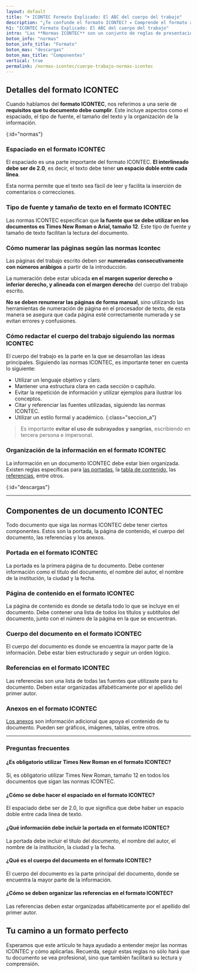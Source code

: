 ```yaml
---
layout: default
title: "➤ ICONTEC Formato Explicado: El ABC del cuerpo del trabajo"
description: "¿Te confunde el formato ICONTEC? ✦ Comprende el formato al 100% y desarrolla el cuerpo del trabajo siguiendo las normas ICONTEC."
h1: "ICONTEC Formato Explicado: El ABC del cuerpo del trabajo"
intro: "Las **Normas ICONTEC** son un conjunto de reglas de presentación para documentos escritos. Aprende a utilizar adecuadamente el **formato ICONTEC** y cómo desarrollar el **cuerpo de trabajo**."
boton_info: "normas"
boton_info_title: "Formato"
boton_mas: "descargas"
boton_mas_title: "Componentes"
vertical: true
permalink: /normas-icontec/cuerpo-trabajo-normas-icontec
---
```

## Detalles del formato ICONTEC

Cuando hablamos del **formato ICONTEC**, nos referimos a una serie de **requisitos que tu documento debe cumplir**. Este incluye aspectos como el espaciado, el tipo de fuente, el tamaño del texto y la organización de la información.
<!-- Anclaje para que la barra fijada no cubra el siguiente subtítulo -->
{:id="normas"}

### Espaciado en el formato ICONTEC

El espaciado es una parte importante del formato ICONTEC. **El interlineado debe ser de 2.0**, es decir, el texto debe tener **un espacio doble entre cada línea**.

Esta norma permite que el texto sea fácil de leer y facilita la inserción de comentarios o correcciones.

### Tipo de fuente y tamaño de texto en el formato ICONTEC

Las normas ICONTEC especifican que **la fuente que se debe utilizar en los documentos es Times New Roman o Arial, tamaño 12**. Este tipo de fuente y tamaño de texto facilitan la lectura del documento.

### Cómo numerar las páginas según las normas Icontec

Las páginas del trabajo escrito deben ser **numeradas consecutivamente con números arábigos** a partir de la introducción.

La numeración debe estar ubicada **en el margen superior derecho o inferior derecho, y alineada con el margen derecho** del cuerpo del trabajo escrito.

**No se deben renumerar las páginas de forma manual**, sino utilizando las herramientas de numeración de página en el procesador de texto, de esta manera se asegura que cada página esté correctamente numerada y se evitan errores y confusiones.

### Cómo redactar el cuerpo del trabajo siguiendo las normas ICONTEC

El cuerpo del trabajo es la parte en la que se desarrollan las ideas principales. Siguiendo las normas ICONTEC, es importante tener en cuenta lo siguiente:

- Utilizar un lenguaje objetivo y claro.
- Mantener una estructura clara en cada sección o capítulo.
- Evitar la repetición de información y utilizar ejemplos para ilustrar los conceptos.
- Citar y referenciar las fuentes utilizadas, siguiendo las normas ICONTEC.
- Utilizar un estilo formal y académico.
{:class="seccion_a"}

>Es importante **evitar el uso de subrayados y sangrías**, escribiendo en tercera persona e impersonal.

### Organización de la información en el formato ICONTEC

La información en un documento ICONTEC debe estar bien organizada. Existen reglas específicas para [las portadas]({{'normas-icontec/portada-contraportada-normas-icontec'|relative_url}} "Portadas y contraportadas Normas Icontec"), la [tabla de contenido]({{'normas-icontec/tabla-contenido-normas-icontec'|relative_url}} "Tabla contenido Normas Icontec"), las [referencias]({{'normas-icontec/citas-referencias-normas-icontec'|relative_url}} "Citas y referencias Normas Icontec"), entre otros.
<!-- Anclaje para que la barra fijada no cubra el siguiente subtítulo -->
{:id="descargas"}

----

## Componentes de un documento ICONTEC

Todo documento que siga las normas ICONTEC debe tener ciertos componentes. Estos son la portada, la página de contenido, el cuerpo del documento, las referencias y los anexos.

### Portada en el formato ICONTEC

La portada es la primera página de tu documento. Debe contener información como el título del documento, el nombre del autor, el nombre de la institución, la ciudad y la fecha.

### Página de contenido en el formato ICONTEC

La página de contenido es donde se detalla todo lo que se incluye en el documento. Debe contener una lista de todos los títulos y subtítulos del documento, junto con el número de la página en la que se encuentran.

### Cuerpo del documento en el formato ICONTEC

El cuerpo del documento es donde se encuentra la mayor parte de la información. Debe estar bien estructurado y seguir un orden lógico.

### Referencias en el formato ICONTEC

Las referencias son una lista de todas las fuentes que utilizaste para tu documento. Deben estar organizadas alfabéticamente por el apellido del primer autor.

### Anexos en el formato ICONTEC

[Los anexos]({{'normas-icontec/anexos-normas-icontec'|relative_url}} "Anexos Normas Icontec") son información adicional que apoya el contenido de tu documento. Pueden ser gráficos, imágenes, tablas, entre otros.

----

### Preguntas frecuentes

#### ¿Es obligatorio utilizar Times New Roman en el formato ICONTEC?

Sí, es obligatorio utilizar Times New Roman, tamaño 12 en todos los documentos que sigan las normas ICONTEC.

#### ¿Cómo se debe hacer el espaciado en el formato ICONTEC?

El espaciado debe ser de 2.0, lo que significa que debe haber un espacio doble entre cada línea de texto.

#### ¿Qué información debe incluir la portada en el formato ICONTEC?

La portada debe incluir el título del documento, el nombre del autor, el nombre de la institución, la ciudad y la fecha.

#### ¿Qué es el cuerpo del documento en el formato ICONTEC?

El cuerpo del documento es la parte principal del documento, donde se encuentra la mayor parte de la información.

#### ¿Cómo se deben organizar las referencias en el formato ICONTEC?

Las referencias deben estar organizadas alfabéticamente por el apellido del primer autor.

## Tu camino a un formato perfecto

Esperamos que este artículo te haya ayudado a entender mejor las normas ICONTEC y cómo aplicarlas. Recuerda, seguir estas reglas no sólo hará que tu documento se vea profesional, sino que también facilitará su lectura y comprensión.
